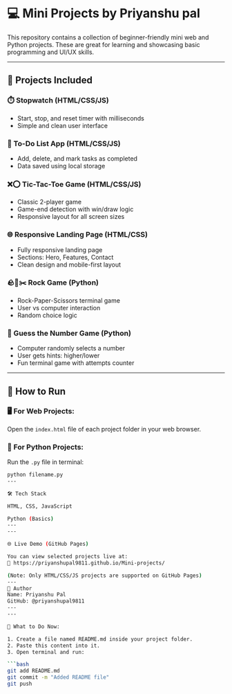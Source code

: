 # 💻 Mini Projects by Priyanshu pal

This repository contains a collection of beginner-friendly mini web and Python projects. These are great for learning and showcasing basic programming and UI/UX skills.

---
## 📁 Projects Included

### ⏱️ Stopwatch (HTML/CSS/JS)
- Start, stop, and reset timer with milliseconds
- Simple and clean user interface

### 📝 To-Do List App (HTML/CSS/JS)
- Add, delete, and mark tasks as completed
- Data saved using local storage

### ❌⭕ Tic-Tac-Toe Game (HTML/CSS/JS)
- Classic 2-player game
- Game-end detection with win/draw logic
- Responsive layout for all screen sizes

### 🌐 Responsive Landing Page (HTML/CSS)
- Fully responsive landing page
- Sections: Hero, Features, Contact
- Clean design and mobile-first layout

### 🪨📄✂️ Rock Game (Python)
- Rock-Paper-Scissors terminal game
- User vs computer interaction
- Random choice logic

### 🔢 Guess the Number Game (Python)
- Computer randomly selects a number
- User gets hints: higher/lower
- Fun terminal game with attempts counter

---

## 🚀 How to Run

### 🖥️ For Web Projects:
Open the `index.html` file of each project folder in your web browser.

### 🐍 For Python Projects:
Run the `.py` file in terminal:

```bash
python filename.py
---

🛠️ Tech Stack

HTML, CSS, JavaScript

Python (Basics)
---
---

🌐 Live Demo (GitHub Pages)

You can view selected projects live at:
🔗 https://priyanshupal9811.github.io/Mini-projects/

(Note: Only HTML/CSS/JS projects are supported on GitHub Pages)
---
👤 Author
Name: Priyanshu Pal
GitHub: @priyanshupal9811
---
---

📌 What to Do Now:

1. Create a file named README.md inside your project folder.
2. Paste this content into it.
3. Open terminal and run:

```bash
git add README.md
git commit -m "Added README file"
git push
